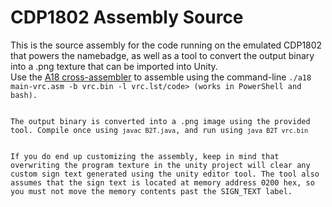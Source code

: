 <h1>CDP1802 Assembly Source</h1>
<p>
This is the source assembly for the code running on the emulated CDP1802 that powers the namebadge, as well as a tool to convert the output binary into a .png texture that can be imported into Unity.
<br>
Use the <a href="http://www.retrotechnology.com/memship/a18.html">A18 cross-assembler</a> to assemble using the command-line <code>./a18 main-vrc.asm -b vrc.bin -l vrc.lst/code> (works in PowerShell and bash).
<br>
The output binary is converted into a .png image using the provided tool. Compile once using <code>javac B2T.java</code>, and run using <code>java B2T vrc.bin</code>
<br>
If you do end up customizing the assembly, keep in mind that overwriting the program texture in the unity project will clear any custom sign text generated using the unity editor tool. The tool also assumes that the sign text is located at memory address 0200 hex, so you must not move the memory contents past the SIGN_TEXT label.
</p>
